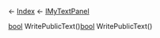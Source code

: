 ← [Index](Api-Index) ← [IMyTextPanel](Sandbox.ModAPI.Ingame.IMyTextPanel)

[bool](System.Boolean) WritePublicText()[bool](System.Boolean) WritePublicText()